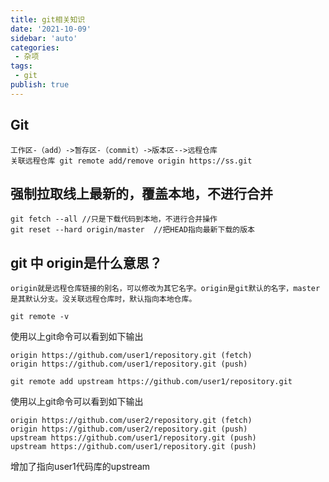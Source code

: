 ```yaml
---
title: git相关知识
date: '2021-10-09'
sidebar: 'auto'
categories:
 - 杂项
tags:
 - git
publish: true
---
```


## Git
	工作区-（add）->暂存区-（commit）->版本区-->远程仓库
	关联远程仓库 git remote add/remove origin https://ss.git

## 强制拉取线上最新的，覆盖本地，不进行合并
```git
git fetch --all //只是下载代码到本地，不进行合并操作
git reset --hard origin/master  //把HEAD指向最新下载的版本
```

## git 中 origin是什么意思？
	origin就是远程仓库链接的别名，可以修改为其它名字。origin是git默认的名字，master是其默认分支。没关联远程仓库时，默认指向本地仓库。
```git
git remote -v
```
使用以上git命令可以看到如下输出
```git
origin https://github.com/user1/repository.git (fetch)
origin https://github.com/user1/repository.git (push)
```
```git
git remote add upstream https://github.com/user1/repository.git
```
使用以上git命令可以看到如下输出
```git
origin https://github.com/user2/repository.git (fetch)
origin https://github.com/user2/repository.git (push)
upstream https://github.com/user1/repository.git (push)
upstream https://github.com/user1/repository.git (push)
```
增加了指向user1代码库的upstream